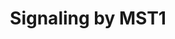 ---
annotations:
- type: Pathway Ontology
  value: signaling pathway
authors:
- ReactomeTeam
- Egonw
description: Inflammatory mediators such as growth factors produced by macrophages
  play an important role in the inflammatory response occurring during bacterial infection,
  tissue injury and immune responses. Many growth factors and their receptor-type
  protein tyrosine kinases (RTKs) play a critical role in inflammation, wound healing
  and tissue remodelling. The growth factor hepatocyte growth factor-like protein
  (MST1, also known as macrophage-stimulating protein, MSP) binds to a specific receptor,
  macrophage-stimulating protein receptor (MST1R, also known as RON, recepteur d'origine
  nantais). MST1 belongs to the kringle protein family, which includes HGF and plasminogen.
  It is produced by the liver and circulates in the blood as a biologically-inactive
  single chain precursor (pro-MST1). Proteolytic cleavage of pro-MST1 into the biologically-active
  MST1 dimer is necessary for receptor binding. Cleavage occurs during blood coagulation
  and at inflammatory sites, the resultant MST1 dimer then binds MST1R receptors on
  local macrophages. MST1R is ubiquitously expressed but mainly in epithelial cells.<br><br>MST1
  binding to MST1R promotes receptor homodimerisation which in turn allows autophosphorylation
  of two tyrosine residues within the catalytic site which regulates kinase activity
  and allows phosphorylation of the carboxy-terminal binding site of the receptor.
  The docking site is essential for downstream signaling through direct and indirect
  binding of SH2 domain-containing adaptor proteins such as GRB2, PI3K, and SRC. MST1/MST1R
  signaling plays a dual role in regulating inflammation; initially stimulating chemotaxis
  and phagocytosis (macrophage activation) and then exerts broad inhibitory effects
  on macrophages, limiting the extent of inflammtory responses (Wang et al. 2002).
  MST1R is upregulated in many epithelial cancers where it is thought to play a role
  in the progression of these types of cancer (Kretschmann et al. 2010).  View original
  pathway at [http://www.reactome.org/PathwayBrowser/#DIAGRAM=8852405 Reactome].
last-edited: 2021-01-25
organisms:
- Homo sapiens
redirect_from:
- /index.php/Pathway:WP3818
- /instance/WP3818
schema-jsonld:
- '@context': https://schema.org/
  '@id': https://wikipathways.github.io/pathways/WP3818.html
  '@type': Dataset
  creator:
    '@type': Organization
    name: WikiPathways
  description: Inflammatory mediators such as growth factors produced by macrophages
    play an important role in the inflammatory response occurring during bacterial
    infection, tissue injury and immune responses. Many growth factors and their receptor-type
    protein tyrosine kinases (RTKs) play a critical role in inflammation, wound healing
    and tissue remodelling. The growth factor hepatocyte growth factor-like protein
    (MST1, also known as macrophage-stimulating protein, MSP) binds to a specific
    receptor, macrophage-stimulating protein receptor (MST1R, also known as RON, recepteur
    d'origine nantais). MST1 belongs to the kringle protein family, which includes
    HGF and plasminogen. It is produced by the liver and circulates in the blood as
    a biologically-inactive single chain precursor (pro-MST1). Proteolytic cleavage
    of pro-MST1 into the biologically-active MST1 dimer is necessary for receptor
    binding. Cleavage occurs during blood coagulation and at inflammatory sites, the
    resultant MST1 dimer then binds MST1R receptors on local macrophages. MST1R is
    ubiquitously expressed but mainly in epithelial cells.<br><br>MST1 binding to
    MST1R promotes receptor homodimerisation which in turn allows autophosphorylation
    of two tyrosine residues within the catalytic site which regulates kinase activity
    and allows phosphorylation of the carboxy-terminal binding site of the receptor.
    The docking site is essential for downstream signaling through direct and indirect
    binding of SH2 domain-containing adaptor proteins such as GRB2, PI3K, and SRC.
    MST1/MST1R signaling plays a dual role in regulating inflammation; initially stimulating
    chemotaxis and phagocytosis (macrophage activation) and then exerts broad inhibitory
    effects on macrophages, limiting the extent of inflammtory responses (Wang et
    al. 2002). MST1R is upregulated in many epithelial cancers where it is thought
    to play a role in the progression of these types of cancer (Kretschmann et al.
    2010).  View original pathway at [http://www.reactome.org/PathwayBrowser/#DIAGRAM=8852405
    Reactome].
  keywords:
  - HPN heterodimer
  - 'SPINT1 '
  - MST1R dimer
  - p-4Y-MST1R dimer
  - 'MST1R (310-1400) '
  - 'SPINT2 '
  - 'p-Y1238,1239,1353,1360-MST1R (310-1400) '
  - 'HPN(1-162) '
  - 'HPN(163-417) '
  - pro-MST1
  - dimer
  - 'MST1(484-711) '
  - ATP
  - MST1 dimer
  - MST1 dimer:2x
  - MST1 dimer:MST1R
  - MST1 dimer:2xMST1R
  - H2O
  - 'MST1R (25-304) '
  - SPINT1,2
  - 'MST1(19-483) '
  - ADP
  license: CC0
  name: Signaling by MST1
seo: CreativeWork
title: Signaling by MST1
wpid: WP3818
---